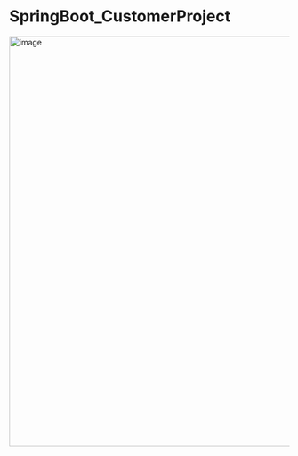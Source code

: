 # SpringBoot_CustomerProject
<img width="737" alt="image" src="https://user-images.githubusercontent.com/76966366/210286987-f889c99c-1413-4008-bf7b-77c48d2d4cd2.png">
